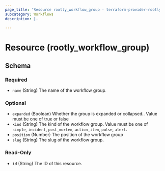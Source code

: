 ```yaml
---
page_title: "Resource rootly_workflow_group - terraform-provider-rootly"
subcategory: Workflows
description: |-
    
---
```


# Resource (rootly_workflow_group)





<!-- schema generated by tfplugindocs -->
## Schema

### Required

- `name` (String) The name of the workflow group.

### Optional

- `expanded` (Boolean) Whether the group is expanded or collapsed.. Value must be one of true or false
- `kind` (String) The kind of the workflow group. Value must be one of `simple`, `incident`, `post_mortem`, `action_item`, `pulse`, `alert`.
- `position` (Number) The position of the workflow group
- `slug` (String) The slug of the workflow group.

### Read-Only

- `id` (String) The ID of this resource.
